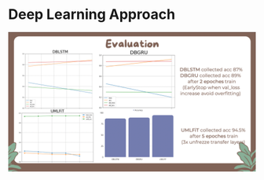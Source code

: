 # Deep Learning Approach
![Evaluation Deep Learning Method](https://github.com/tuanlda78202/SAIMDB/blob/main/materials/img/evaluationDL.png)